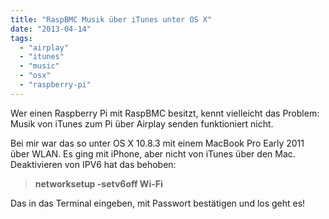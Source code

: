 ```yaml
---
title: "RaspBMC Musik über iTunes unter OS X"
date: "2013-04-14"
tags: 
  - "airplay"
  - "itunes"
  - "music"
  - "osx"
  - "raspberry-pi"
---
```


Wer einen Raspberry Pi mit RaspBMC besitzt, kennt vielleicht das Problem: Musik von iTunes zum Pi über Airplay senden funktioniert nicht.

Bei mir war das so unter OS X 10.8.3 mit einem MacBook Pro Early 2011 über WLAN. Es ging mit iPhone, aber nicht von iTunes über den Mac. Deaktivieren von IPV6 hat das behoben:

> **networksetup -setv6off Wi-Fi**

Das in das Terminal eingeben, mit Passwort bestätigen und los geht es!
